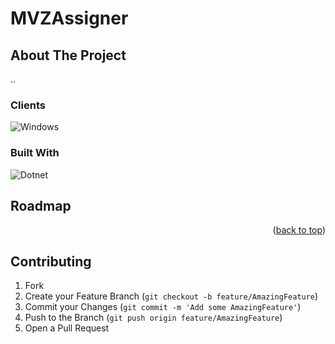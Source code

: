# MVZAssigner
## About The Project
..
### Clients
![Windows][Windows]
### Built With
![Dotnet][Dotnet]

## Roadmap

<p align="right">(<a href="#readme-top">back to top</a>)</p>


## Contributing

1. Fork
2. Create your Feature Branch (`git checkout -b feature/AmazingFeature`)
3. Commit your Changes (`git commit -m 'Add some AmazingFeature'`)
4. Push to the Branch (`git push origin feature/AmazingFeature`)
5. Open a Pull Request


<!-- LINKS  -->
[issues-shield]: https://img.shields.io/github/issues/opsecit/WindowsFormsApp8.svg?style=for-the-badge
[issues-url]: https://github.com/opsecit/WindowsFormsApp8/issues
[Dotnet]: https://img.shields.io/badge/dotnet-692b7a?style=for-the-badge&logo=dotnet&logoColor=white
[Windows]: https://img.shields.io/badge/platform-win--64-lightgrey
[Linux-Windows]: https://img.shields.io/badge/platform-linux--64%20%7C%20win--64-lightgrey
